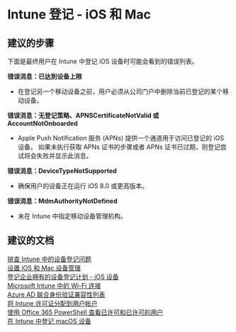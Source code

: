 <properties
    pageTitle="Set up iOS and Mac device management"
    description="设置 iOS 和 Mac 设备管理"
    service="microsoft.intune"
    resource="intune"
    authors="mackie1604"
    displayOrder=""
    selfHelpType="generic"
    supportTopicIds="32530435"
    resourceTags=""
    productPesIds="15584"
    cloudEnvironments="public"
/>


# <a name="intune-enrollment-ios-and-mac"></a>Intune 登记 - iOS 和 Mac

## <a name="recommended-steps"></a>**建议的步骤**

下面是最终用户在 Intune 中登记 iOS 设备时可能会看到的错误列表。

**错误消息：已达到设备上限**

* 在登记另一个移动设备之前，用户必须从公司门户中删除当前已登记的某个移动设备。

**错误消息：无登记策略、APNSCertificateNotValid 或 AccountNotOnboarded**

* Apple Push Notification 服务 (APNs) 提供一个通道用于访问已登记的 iOS 设备。 如果未执行获取 APNs 证书的步骤或者 APNs 证书已过期，则登记尝试将会失败并显示此消息。

**错误消息：DeviceTypeNotSupported**

* 确保用户的设备正在运行 iOS 8.0 或更高版本。

**错误消息：MdmAuthorityNotDefined**

* 未在 Intune 中指定移动设备管理机构。

## <a name="recommended-documents"></a>**建议的文档**

[排查 Intune 中的设备登记问题](https://docs.microsoft.com/intune/troubleshoot/troubleshoot-device-enrollment-in-intune)<br>
[设置 iOS 和 Mac 设备管理](https://docs.microsoft.com/intune/deploy-use/set-up-ios-and-mac-management-with-microsoft-intune)<br>
[登记企业拥有的设备登记计划 - iOS 设备](https://docs.microsoft.com/intune/deploy-use/ios-device-enrollment-program-in-microsoft-intune#steps-to-enroll-ios-devices-by-using-apple-dep-management)<br>
[Microsoft Intune 中的 Wi-Fi 连接](https://docs.microsoft.com/intune/deploy-use/wi-fi-connections-in-microsoft-intune)<br>
[Azure AD 联合身份验证兼容性列表](https://docs.microsoft.com/azure/active-directory/connect/active-directory-aadconnect-federation-compatibility)<br>
[将 Intune 许可证分配到用户帐户](https://docs.microsoft.com/intune/get-started/start-with-a-paid-subscription-to-microsoft-intune-step-4)<br>
[使用 Office 365 PowerShell 查看已许可和已许可的用户](https://technet.microsoft.com/library/dn771772.aspx)<br>
[在 Intune 中登记 macOS 设备](https://docs.microsoft.com/intune-user-help/enroll-your-device-in-intune-macos)<br>




